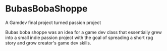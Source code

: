 # BubasBobaShoppe
 A Gamdev final project turned passion project

Bubas boba shoppe was an idea for a game dev class that essentially grew into a small indie passion project with the goal of spreading a short rpg story and grow creator's game dev skills.
